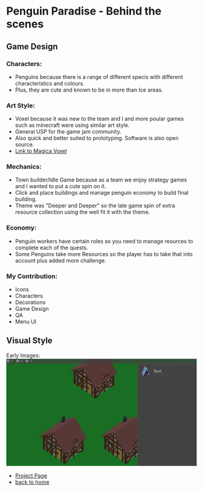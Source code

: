 # Penguin Paradise - Behind the scenes

## Game Design

### Characters:
- Penguins because there is a range of different specis with different characteristics and colours. 
- Plus, they are cute and known to be in more than Ice areas.

### Art Style:
- Voxel because it was new to the team and I and more poular games such as minecraft were using similar art style.
- General USP for the game jam community. 
- Also quick and better suited to prototyping. Software is also open source.
- [Link to Magica Voxel](https://ephtracy.github.io/)


### Mechanics:
- Town builder/Idle Game because as a team we enjoy strategy games and I wanted to put a cute spin on it. 
- Click and place buildings and manage penguin economy to build final building. 
- Theme was "Deeper and Deeper" so the late game spin of extra resource collection using the well fit it with the theme. 

### Economy:
- Penguin workers have certain roles so you need to manage reources to complete each of the quests. 
- Some Penguins take more Resources so the player has to take that into account plus added more challenge.

### My Contribution:
- Icons
- Characters
- Decorations
- Game Design
- QA
- Menu UI




## Visual Style

Early Images: 
![ToadTowersBanner](earlyUI.png)



- [Project Page](penguinParadise.html)
- [back to home](./index)
